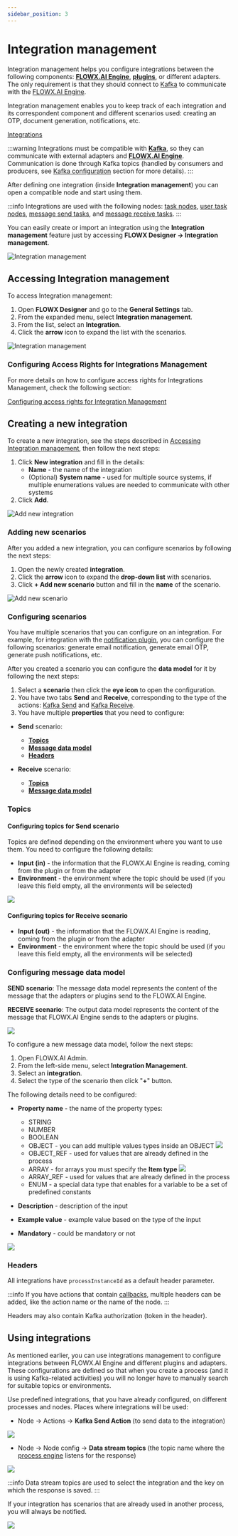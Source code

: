 ```yaml
---
sidebar_position: 3
---
```


# Integration management

Integration management helps you configure integrations between the following components: [**FLOWX.AI Engine**](../../../../terms/flowxai-process-engine), [**plugins**](../../../../terms/flowx-plugins), or different adapters. The only requirement is that they should connect to [Kafka](../../../../platform-overview/frameworks-and-standards/event-driven-architecture-frameworks/intro-to-kafka-concepts.md) to communicate with the [FLOWX.AI Engine](../../flowx-engine/).

Integration management enables you to keep track of each integration and its correspondent component and different scenarios used: creating an OTP, document generation, notifications, etc.

[Integrations](../../../integrations/integrations.md)

:::warning
Integrations must be compatible with [**Kafka**](../../../../terms/flowx-kafka), so they can communicate with external adapters and [**FLOWX.AI Engine**](../../../../terms/flowxai-process-engine). Communication is done through Kafka topics (handled by consumers and producers, see [Kafka configuration](../../../../platform-setup-guides/flowx-engine-setup-guide/flowx-engine-setup-guide.md#configuring-kafka) section for more details).
:::

After defining one integration (inside **Integration management**) you can open a compatible node and start using them.

:::info
Integrations are used with the following nodes: [task nodes](../../../../building-blocks/node/task-node.md), [user task nodes](../../../../building-blocks/node/user-task-node.md), [message send tasks](../../../../building-blocks/node/message-send-received-task-node.md#message-send-task), and [message receive tasks](../../../../building-blocks/node/message-send-received-task-node.md#message-receive-task).
:::

You can easily create or import an integration using the **Integration management** feature just by accessing **FLOWX Designer → Integration management**.

![Integration management](../../../img/integrations.png)

## Accessing Integration management

To access Integration management:

1. Open **FLOWX Designer** and go to the **General Settings** tab.
2. From the expanded menu, select **Integration management**.
3. From the list, select an **Integration**.
4. Click the **arrow** icon to expand the list with the scenarios.

![Integration management](../../../img/accessing_integration_mngmnt.gif)

### Configuring Access Rights for Integrations Management

For more details on how to configure access rights for Integrations Management, check the following section:

[Configuring access rights for Integration Management](configuring-access-rights-for-intgr-mngmnt.md)


## Creating a new integration

To create a new integration, see the steps described in [Accessing Integration management](./#accessing-integration-management), then follow the next steps:

1. Click **New integration** and fill in the details:
   * **Name** - the name of the integration
   * (Optional) **System name** - used for multiple source systems, if multiple enumerations values are needed to communicate with other systems
2. Click **Add**.

<div class="image-scaled">

![Add new integration](../../../img/%20add_new_integration.png)

</div>

### Adding new scenarios

After you added a new integration, you can configure scenarios by following the next steps:

1. Open the newly created **integration**.
2. Click the **arrow** icon to expand the **drop-down list** with scenarios.
3. Click **+ Add new scenario** button and fill in the **name** of the scenario.


![Add new scenario](../../../img/add_new_scenario.png)

### Configuring scenarios

You have multiple scenarios that you can configure on an integration. For example, for integration with the [notification plugin](../../../plugins/custom-plugins/notifications-plugin/notifications-plugin.md), you can configure the following scenarios: generate email notification, generate email OTP, generate push notifications, etc.

After you created a scenario you can configure the **data model** for it by following the next steps:

1. Select a **scenario** then click the **eye icon** to open the configuration.
2. You have two tabs **Send** and **Receive**, corresponding to the type of the actions: [Kafka Send](../../../../building-blocks/node/message-send-received-task-node.md#message-send-task) and [Kafka Receive](../../../../building-blocks/node/message-send-received-task-node.md#message-receive-task).
3. You have multiple **properties** that you need to configure:

* **Send** scenario:
  * [**Topics** ](#configuring-topics-for-send-scenario)
  * [**Message data model**](#configuring-message-data-model)
  * [**Headers**](#headers)

* **Receive** scenario:

  * [**Topics** ](#configuring-topics-for-receive-scenario)
  * [**Message data model**](#configuring-message-data-model)


### Topics

#### Configuring topics for Send scenario

Topics are defined depending on the environment where you want to use them. You need to configure the following details:

* **Input (in)** - the information that the FLOWX.AI Engine is reading, coming from the plugin or from the adapter
* **Environment** - the environment where the topic should be used (if you leave this field empty, all the environments will be selected)

<div class="image-scaled">

![](../../../img/add_send_topics.png)

</div>

#### Configuring topics for Receive scenario

* **Input (out)** - the information that the FLOWX.AI Engine is reading, coming from the plugin or from the adapter
* **Environment** - the environment where the topic should be used (if you leave this field empty, all the environments will be selected)

### Configuring message data model

**SEND scenario**: The message data model represents the content of the message that the adapters or plugins send to the FLOWX.AI Engine.

**RECEIVE scenario**: The output data model represents the content of the message that FLOWX.AI Engine sends to the adapters or plugins.

![](../../../img/send_message_dat_model.png)

To configure a new message data model, follow the next steps:

1. Open FLOWX.AI Admin.
2. From the left-side menu, select **Integration Management**.
3. Select an **integration**.
4. Select the type of the scenario then click "**+**" button.

The following details need to be configured:

* **Property name** - the name of the property types:
  * STRING
  * NUMBER
  * BOOLEAN
  * OBJECT - you can add multiple values types inside an OBJECT
![](../../../img/intgr_object.png) 
  * OBJECT_REF - used for values that are already defined in the process
  * ARRAY - for arrays you must specify the **Item type**
![](../../../img/input_model_item_type.png)
  * ARRAY_REF - used for values that are already defined in the process
  * ENUM - a special data type that enables for a variable to be a set of predefined constants

* **Description** - description of the input
* **Example value** - example value based on the type of the input
* **Mandatory** - could be mandatory or not

<div class="image-scaled">

![](../../../img/input_properties_attributes.png)

</div>


### Headers

All integrations have `processInstanceId` as a default header parameter.

:::info
If you have actions that contain [callbacks](../../../../building-blocks/actions/actions.md#callbacks-actions), multiple headers can be added, like the action name or the name of the node.
:::

Headers may also contain Kafka authorization (token in the header).

## Using integrations

As mentioned earlier, you can use integrations management to configure integrations between FLOWX.AI Engine and different plugins and adapters. These configurations are defined so that when you create a process (and it is using Kafka-related activities) you will no longer have to manually search for suitable topics or environments.&#x20;

Use predefined integrations, that you have already configured, on different processes and nodes. Places where integrations will be used:

* Node → Actions → **Kafka Send Action** (to send data to the integration)

![](../../../img/using_integrations.gif)

* Node → Node config → **Data stream topics** (the topic name where the [process engine](../../flowx-engine/) listens for the response)

![](../../../img/integrations_node_config.png)

:::info
Data stream topics are used to select the integration and the key on which the response is saved.
:::

If your integration has scenarios that are already used in another process, you will always be notified.

![](../../../img/integrations_in_use.png)